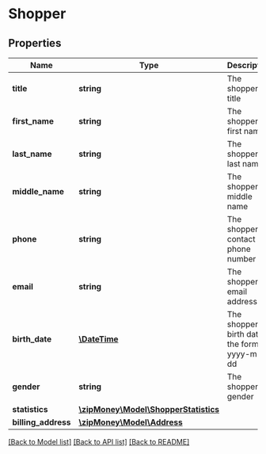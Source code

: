 # Shopper

## Properties
Name | Type | Description | Notes
------------ | ------------- | ------------- | -------------
**title** | **string** | The shopper&#39;s title | [optional] 
**first_name** | **string** | The shopper&#39;s first name | [optional] 
**last_name** | **string** | The shopper&#39;s last name | [optional] 
**middle_name** | **string** | The shopper&#39;s middle name | [optional] 
**phone** | **string** | The shopper&#39;s contact phone number | [optional] 
**email** | **string** | The shopper&#39;s email address | [optional] 
**birth_date** | [**\DateTime**](Date.md) | The shopper&#39;s birth date in the form yyyy-mm-dd | [optional] 
**gender** | **string** | The shopper&#39;s gender | [optional] 
**statistics** | [**\zipMoney\Model\ShopperStatistics**](ShopperStatistics.md) |  | [optional] 
**billing_address** | [**\zipMoney\Model\Address**](Address.md) |  | [optional] 

[[Back to Model list]](../README.md#documentation-for-models) [[Back to API list]](../README.md#documentation-for-api-endpoints) [[Back to README]](../README.md)


